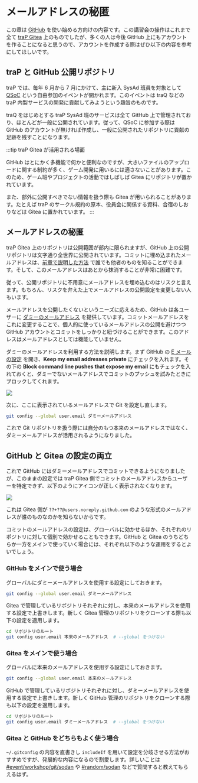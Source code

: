 # メールアドレスの秘匿

この章は [GitHub](https://github.com/) を使い始める方向けの内容です。この講習会の操作はこれまで全て [traP Gitea](https://git.trap.jp/) 上のものでしたが、多くの人は今後 GitHub 上にもアカウントを作ることになると思うので、アカウントを作成する際はぜひ以下の内容を参考にしてほしいです。

## traP と GitHub 公開リポジトリ

traP では、毎年 6 月から 7 月にかけて、主に新入 SysAd 班員を対象として [QSoC](https://q.trap.jp/channels/team/SysAd/QSoC) という自由参加のイベントが開かれます。このイベントは traQ などの traP 内製サービスの開発に貢献してみようという趣旨のものです。

traQ をはじめとする traP SysAd 班のサービスは全て GitHub 上で管理されており、ほとんどが一般に公開されています。従って、QSoC に参加する際は GitHub のアカウントが無ければ作成し、一般に公開されたリポジトリに貢献の足跡を残すことになります。

:::tip traP Gitea が活用される場面

GitHub はとにかく多機能で何かと便利なのですが、大きいファイルのアップロードに関する制約が多く、ゲーム開発に用いるには適さないことがあります。このため、ゲーム班やプロジェクトの活動ではしばしば Gitea にリポジトリが置かれています。

また、部外に公開すべきでない情報を扱う際も Gitea が用いられることがあります。たとえば traP のサークル規約の原本、役員会に関係する資料、合宿のしおりなどは Gitea に置かれています。
:::

## メールアドレスの秘匿

traP Gitea 上のリポジトリは公開範囲が部内に限られますが、GitHub 上の公開リポジトリは文字通り全世界に公開されています。コミットに埋め込まれたメールアドレスは、[前章で説明した方法](/text/chapter-2/get-verified.html#git-%E3%81%A8%E3%83%A1%E3%83%BC%E3%83%AB%E3%82%A2%E3%83%88%E3%82%99%E3%83%AC%E3%82%B9) で誰でも他者のものを知ることができます。そして、このメールアドレスはあとから抹消することが非常に困難です。

従って、公開リポジトリに不用意にメールアドレスを埋め込むのはリスクと言えます。もちろん、リスクを弁えた上でメールアドレスの公開設定を変更しない人もいます。

メールアドレスを公開したくないというニーズに応えるため、GitHub は各ユーザーに [ダミーのメールアドレス](https://docs.github.com/ja/account-and-profile/setting-up-and-managing-your-personal-account-on-github/managing-email-preferences/setting-your-commit-email-address) を提供しています。コミットメールアドレスをこれに変更することで、個人的に使っているメールアドレスの公開を避けつつ GitHub アカウントとコミットをしっかりと紐づけることができます。このアドレスはメールアドレスとしては機能していません。

ダミーのメールアドレスを利用する方法を説明します。まず GitHub の [E メールの設定](https://github.com/settings/emails) を開き、**Keep my email addresses private** にチェックを入れます。その下の **Block command line pushes that expose my email** にもチェックを入れておくと、ダミーでないメールアドレスでコミットのプッシュを試みたときにブロックしてくれます。

![](https://md.trap.jp/uploads/upload_eb48eee1fa4b71416a70d5dd830c3d70.png)

次に、ここに表示されているメールアドレスで Git を設定し直します。

```sh
git config --global user.email ダミーメールアドレス
```

これで Git リポジトリを扱う際には自分のもつ本来のメールアドレスではなく、ダミーメールアドレスが活用されるようになりました。

## GitHub と Gitea の設定の両立

これで GitHub にはダミーメールアドレスでコミットできるようになりましたが、このままの設定では traP Gitea 側でコミットのメールアドレスからユーザーを特定できず、以下のようにアイコンが正しく表示されなくなります。

![](https://md.trap.jp/uploads/upload_ef7168130e5284a8885056a291a4343f.png)

これは Gitea 側が `??+??@users.noreply.github.com` のような形式のメールアドレスが誰のものなのかを知らないからです。

コミットのメールアドレスの設定は、グローバルに効かせるほか、それぞれのリポジトリに対して個別で効かせることもできます。GitHub と Gitea のうちどちらか一方をメインで使っていく場合には、それぞれ以下のような運用をするとよいでしょう。

### GitHub をメインで使う場合

グローバルにダミーメールアドレスを使用する設定にしておきます。
```sh
git config --global user.email ダミーメールアドレス
```

Gitea で管理しているリポジトリそれぞれに対し、本来のメールアドレスを使用する設定で上書きします。新しく Gitea 管理のリポジトリをクローンする際も以下の設定を適用します。
```sh
cd リポジトリのルート
git config user.email 本来のメールアドレス  # --global をつけない
```

### Gitea をメインで使う場合

グローバルに本来のメールアドレスを使用する設定にしておきます。
```sh
git config --global user.email 本来のメールアドレス
```

GitHub で管理しているリポジトリそれぞれに対し、ダミーメールアドレスを使用する設定で上書きします。新しく GitHub 管理のリポジトリをクローンする際も以下の設定を適用します。
```sh
cd リポジトリのルート
git config user.email ダミーメールアドレス  # --global をつけない
```

### Gitea と GitHub をどちらもよく使う場合

`~/.gitconfig` の内容を直書きし `includeIf` を用いて設定を分岐させる方法がおすすめですが、発展的な内容になるので割愛します。詳しいことは [#event/workshop/git/sodan](https://q.trap.jp/channels/event/workshop/git/sodan) や [#random/sodan](https://q.trap.jp/channels/random/sodan) などで質問すると教えてもらえるはず。

